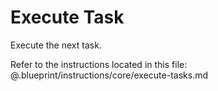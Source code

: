 # Execute Task

Execute the next task.

Refer to the instructions located in this file:
@.blueprint/instructions/core/execute-tasks.md

